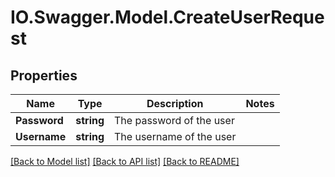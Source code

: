 # IO.Swagger.Model.CreateUserRequest
## Properties

Name | Type | Description | Notes
------------ | ------------- | ------------- | -------------
**Password** | **string** | The password of the user | 
**Username** | **string** | The username of the user | 

[[Back to Model list]](../README.md#documentation-for-models) [[Back to API list]](../README.md#documentation-for-api-endpoints) [[Back to README]](../README.md)

